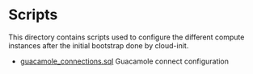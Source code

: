 # Scripts

This directory contains scripts used to configure the different
compute instances after the initial bootstrap done by cloud-init.

- [guacamole_connections.sql](guacamole_connections.sql) Guacamole connect
  configuration
